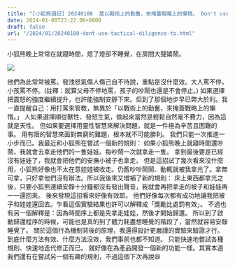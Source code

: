 ```yaml
---
title: "[小狐熊週記] 20240108  莫以戰術上的勤奮，來掩蓋戰略上的懶惰。 Don't use tactical diligence to cover up strategic laziness."
date: 2024-01-08T23:22:00+0800
draft: false
url: "/2024/01/20240108-dont-use-tactical-diligence-to.html"
---
```


小狐熊晚上常常在就寢時間，熄了燈卻不睡覺，在房間大聲嬉鬧。



![]($https://blogger.googleusercontent.com/img/a/AVvXsEg0w9CKB77cdI2SsnDqZD_s9U85KHc6-Dib_RwT0HNlDWcvleP7tokc9IgFx5FuFQMjt3kAGeb3r53vFJocBKl14EFX1OqMsus_gMAaF2jF_b9qmMLPsSJI3-TLhPbdcqgM50HHNbp35ucrnPWSqUWQ3ja4HdeUYbavoHXSBpWboyZohQbQCfPEqABPnQg)



他們為此常常被罵。發洩怒氣傷人傷己自不待說，重點是沒什麼效。大人罵不停，小孩罵不停。(註釋：就算父母不停地罵，孩子的吵鬧也還是不會停止。)
如果選擇把震怒的強度繼續提升，也許能強制安靜下來。但到了那個地步早已弊大於利。我一直提醒自己：用打罵來管教，無異於「以戰術上的勤奮，來掩蓋戰略上的懶惰。」
人如果選擇順從獸性、發怒生氣，做起來當然是輕鬆自然毫不費力，因為這就是天性。
但如果要選擇用靈性智慧來解決問題，就是一件極為辛苦且困難的事。
用有限的智慧來面對無窮的難題，根本就不可能勝利。
我們只能一次推進一小步而已。我最近和小狐熊在嘗試一個新的規則：
如果小狐熊晚上就寢時間還吵鬧，我就會去拿走他們的一隻娃娃。每吵鬧一次就拿走一隻。
拿到最後要是已經沒有娃娃了，我就會把他們的安撫小被子也拿走。
但是這招試了幾次看來沒什麼用，小狐熊好像也不太在意娃娃被收走。仍舊吵吵鬧鬧、動輒就被我拿光了。拿無可拿，只好拿他們沒有辦法。所以我後來又增補了新的規則：
床上東西都拿光之後，只要小狐熊連續安靜十分鐘都沒有發出聲音，我就會再把拿走的被子和娃娃再一一還回來。
後來發現這招看來好像有效耶。
他們好像每次都有成功地讓我把被子和娃娃還回去。乍看這個實驗結果也許可以解釋成「獎勵比處罰有效」。
不過也有另一個解釋是：因為時間序上都是先拿走娃娃，然後才開始歸還。
所以到了啟動歸還程序的時候，可能也是真的到了體力耗盡想睡覺的階段了，當然就容易安靜睡覺了。
關於這個行為機制背後的原理，我還得設計更嚴謹的實驗來驗證才行。到底什麼方法有效、什麼方法沒效，我們事前也都不知道。
只能快速地嘗試各種規則、快速地迭代修正而已。
就好像在為產品開發一個新的功能一樣。其實本週我們還有在嘗試另一個有趣的規則，不過這個下次再說😆
